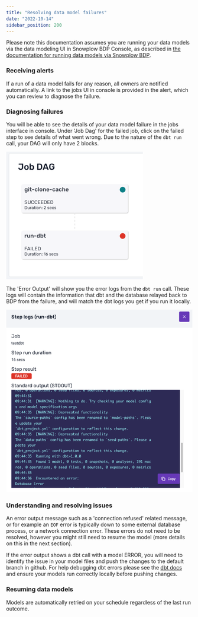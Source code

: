 ```yaml
---
title: "Resolving data model failures"
date: "2022-10-14"
sidebar_position: 200
---
```


Please note this documentation assumes you are running your data models via the data modeling UI in Snowplow BDP Console, as described in [the documentation for running data models via Snowplow BDP](/docs/modeling-your-data/running-data-models-via-snowplow-bdp/dbt/using-dbt/index.md#2-the-data-modeling-configuration).

### Receiving alerts

If a run of a data model fails for any reason, all owners are notified automatically. A link to the jobs UI in console is provided in the alert, which you can review to diagnose the failure.

### Diagnosing failures

You will be able to see the details of your data model failure in the jobs interface in console. Under 'Job Dag' for the failed job, click on the failed step to see details of what went wrong. Due to the nature of the `dbt run` call, your DAG will only have 2 blocks.

![](images/dbt-dag.png)

The 'Error Output' will show you the error logs from the `dbt run` call. These logs will contain the information that dbt and the database relayed back to BDP from the failure, and will match the dbt logs you get if you run it locally.

![](images/dbt-step-error-output.png)

### Understanding and resolving issues

An error output message such as a 'connection refused' related message, or for example an `EOF` error is typically down to some external database process, or a network connection error. These errors do not need to be resolved, however you might still need to resume the model (more details on this in the next section).

If the error output shows a dbt call with a model ERROR, you will need to identify the issue in your model files and push the changes to the default branch in github. For help debugging dbt errors please see the [dbt docs](https://docs.getdbt.com/guides/legacy/debugging-errors) and ensure your models run correctly locally before pushing changes.

### Resuming data models

Models are automatically retried on your schedule regardless of the last run outcome. 